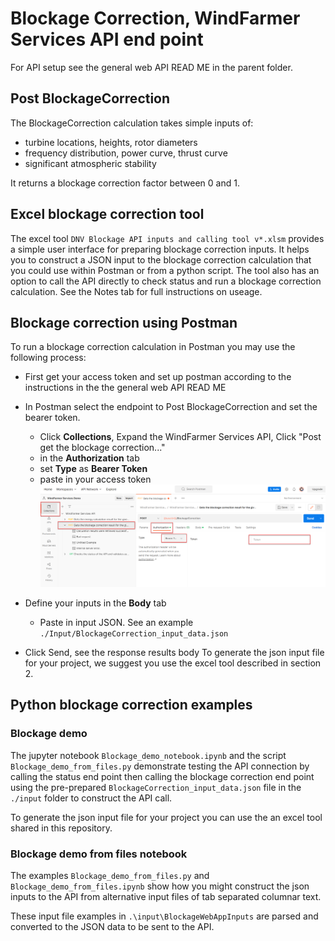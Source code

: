 # Blockage Correction, WindFarmer Services API end point

For API setup see the general web API READ ME in the parent folder. 

## Post BlockageCorrection
The BlockageCorrection calculation takes simple inputs of:
*	turbine locations, heights, rotor diameters 
*	frequency distribution, power curve, thrust curve
*	significant atmospheric stability

It returns a blockage correction factor between 0 and 1. 

##  Excel blockage correction tool
The excel tool ```DNV Blockage API inputs and calling tool v*.xlsm``` provides a simple user interface for preparing blockage correction inputs. It helps you to construct a JSON input to the blockage correction calculation that you could use within Postman or from a python script. The tool also has an option to call the API directly to check status and run a blockage correction calculation. See the Notes tab for full instructions on useage. 

## Blockage correction using Postman
To run a blockage correction calculation in Postman you may use the following process: 
*   First get your access token and set up postman according to the instructions in the the general web API READ ME
*   In Postman select the endpoint to Post BlockageCorrection and set the bearer token. 
    *   Click **Collections**, Expand the WindFarmer Services API, Click "Post get the blockage correction..."
    *   in the **Authorization** tab
    *	set **Type** as **Bearer Token**
    *   paste in your access token 
    ![](PostManSetAccessKeyForBlockageCorrection.png)

*	Define your inputs in the **Body** tab
    *	Paste in input JSON. See an example ```./Input/BlockageCorrection_input_data.json```
*	Click Send, see the response results body
To generate the json input file for your project, we suggest you use the excel tool described in section 2. 

##  Python blockage correction examples

### Blockage demo
The jupyter notebook ```Blockage_demo_notebook.ipynb``` and the script ```Blockage_demo_from_files.py``` demonstrate testing the API connection by calling the status end point then calling the blockage correction end point using the pre-prepared ```BlockageCorrection_input_data.json``` file in the ```./input``` folder to construct the API call. 

To generate the json input file for your project you can use the an excel tool shared in this repository. 

### Blockage demo from files notebook
The examples ```Blockage_demo_from_files.py``` and ```Blockage_demo_from_files.ipynb``` show how you might construct the json inputs to the API from alternative input files of tab separated columnar text.

These input file examples in ```.\input\BlockageWebAppInputs``` are parsed and converted to the JSON data to be sent to the API.

